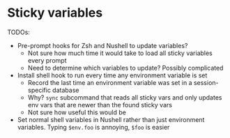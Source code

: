 # Sticky variables

TODOs:

- Pre-prompt hooks for Zsh and Nushell to update variables?
  - Not sure how much time it would take to load all sticky variables every prompt
  - Need to determine which variables to update? Possibly complicated
- Install shell hook to run every time any environment variable is set
  - Record the last time an environment variable was set in a session-specific database
  - Why? `sync` subcommand that reads all sticky vars and only updates env vars that are
    newer than the found sticky vars
  - Not sure how useful this would be
- Set normal shell variables in Nushell rather than just environment variables. Typing `$env.foo` is annoying, `$foo` is easier
